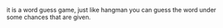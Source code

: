 it is a word guess game, just like hangman you can guess the word under some chances that are given.
